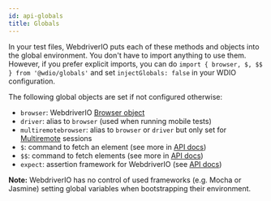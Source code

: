```yaml
---
id: api-globals
title: Globals
---
```


In your test files, WebdriverIO puts each of these methods and objects into the global environment. You don't have to import anything to use them. However, if you prefer explicit imports, you can do `import { browser, $, $$ } from '@wdio/globals'` and set `injectGlobals: false` in your WDIO configuration.

The following global objects are set if not configured otherwise:

- `browser`: WebdriverIO [Browser object](https://webdriver.io/docs/browserobject)
- `driver`: alias to `browser` (used when running mobile tests)
- `multiremotebrowser`: alias to `browser` or `driver` but only set for [Multiremote](/docs/multiremote) sessions
- `$`: command to fetch an element (see more in [API docs](/docs/api/browser/$))
- `$$`: command to fetch elements (see more in [API docs](/docs/api/browser/$$))
- `expect`: assertion framework for WebdriverIO (see [API docs](/docs/api/expect-webdriverio))

__Note:__ WebdriverIO has no control of used frameworks (e.g. Mocha or Jasmine) setting global variables when bootstrapping their environment.
